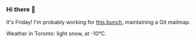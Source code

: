 ### Hi there :wave:

It's Friday! I'm probably working for [this bunch](https://github.com/kohofinancial), maintaining a Git mailmap.

Weather in Toronto: light snow, at -10°C.
